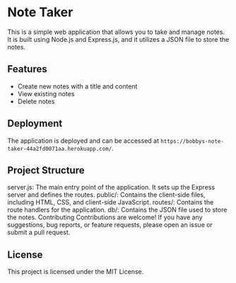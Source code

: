 # Note Taker

This is a simple web application that allows you to take and manage notes. It is built using Node.js and Express.js, and it utilizes a JSON file to store the notes.

## Features

- Create new notes with a title and content
- View existing notes
- Delete notes

## Deployment

The application is deployed and can be accessed at `https://bobbys-note-taker-44a2fd0071aa.herokuapp.com/`.

## Project Structure
server.js: The main entry point of the application. It sets up the Express server and defines the routes.
public/: Contains the client-side files, including HTML, CSS, and client-side JavaScript.
routes/: Contains the route handlers for the application.
db/: Contains the JSON file used to store the notes.
Contributing
Contributions are welcome! If you have any suggestions, bug reports, or feature requests, please open an issue or submit a pull request.

## License
This project is licensed under the MIT License.
